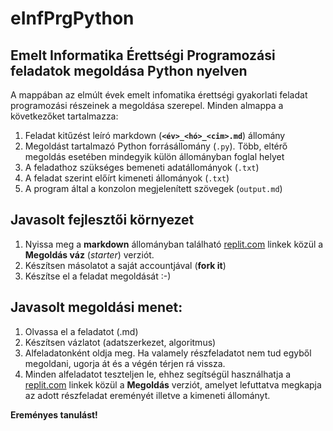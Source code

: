 # eInfPrgPython
## Emelt Informatika Érettségi Programozási feladatok megoldása Python nyelven

A mappában az elmúlt évek emelt infomatika érettségi gyakorlati feladat programozási részeinek a megoldása szerepel.
Minden almappa a következőket tartalmazza:
1. Feladat kitűzést leíró markdown (**`<év>_<hó>_<cim>.md`**) állomány
2. Megoldást tartalmazó Python forrásállomány (`.py`). Több, eltérő megoldás esetében mindegyik külön állományban foglal helyet
3. A feladathoz szükséges bemeneti adatállományok (`.txt`) 
4. A feladat szerint előírt kimeneti állományok (`.txt`)
5. A program által a konzolon megjelenített szövegek (`output.md`)

## Javasolt fejlesztői környezet
1. Nyissa meg a **markdown** állományban található [replit.com](https://replit.com) linkek közül a **Megoldás váz** (_starter_) verziót.
2. Készítsen másolatot a saját accountjával (**fork it**) 
3. Készítse el a feladat megoldását :-)

## Javasolt megoldási menet:
1. Olvassa el a feladatot (.md)
2. Készítsen vázlatot (adatszerkezet, algoritmus)
3. Alfeladatonként oldja meg. Ha valamely részfeladatot nem tud egyből megoldani, ugorja át és a végén térjen rá vissza.
4. Minden alfeladatot teszteljen le, ehhez segítségül használhatja a [replit.com](https://replit.com) linkek közül a **Megoldás** verziót, amelyet lefuttatva megkapja az adott részfeladat ereményét illetve a kimeneti állományt.

**Ereményes tanulást!**
